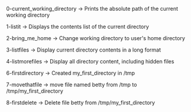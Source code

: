 0-current_working_directory -> Prints the absolute path of the current working directory

1-listit -> Displays the contents list of the current directory

2-bring_me_home -> Change working directory to user's home directory

3-listfiles -> Display current directory contents in a long format

4-listmorefiles -> Display all directory content, including hidden files

6-firstdirectory -> Created my_first_directory in /tmp

7-movethatfile -> move file named betty from /tmp to /tmp/my_first_directory

8-firstdelete -> Delete file betty from /tmp/my_first_directory

